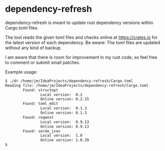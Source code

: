 # dependency-refresh

dependency-refresh is meant to update rust dependency versions within Cargo.toml files.

The tool reads the given toml files and checks online at https://crates.io for the latest version of each dependency. Be aware: The toml files are updated without any kind of backup.

I am aware that there is room for improvement in my rust code, so feel free to comment or submit small patches.

Example usage:

```sh
$ ./dr /home/jm/IdeaProjects/dependency-refresh/Cargo.toml
Reading file: /home/jm/IdeaProjects/dependency-refresh/Cargo.toml
        Found: structopt
                Local version:  0.2
                Online version: 0.2.15
        Found: toml_edit
                Local version:  0.1.3
                Online version: 0.1.3
        Found: reqwest
                Local version:  0.9.13
                Online version: 0.9.13
        Found: serde_json
                Local version:  1.0
                Online version: 1.0.39
$
```
